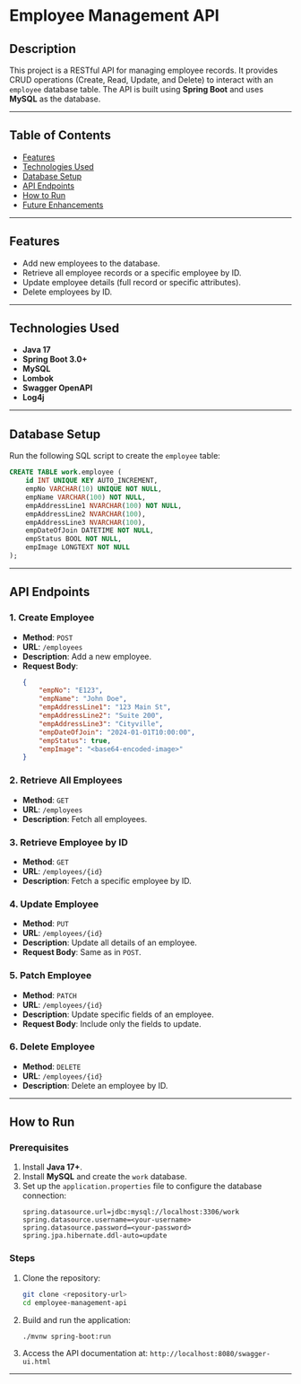 # Employee Management API

## Description
This project is a RESTful API for managing employee records. It provides CRUD operations (Create, Read, Update, and Delete) to interact with an `employee` database table. The API is built using **Spring Boot** and uses **MySQL** as the database.

---

## Table of Contents
- [Features](#features)
- [Technologies Used](#technologies-used)
- [Database Setup](#database-setup)
- [API Endpoints](#api-endpoints)
- [How to Run](#how-to-run)
- [Future Enhancements](#future-enhancements)

---

## Features
- Add new employees to the database.
- Retrieve all employee records or a specific employee by ID.
- Update employee details (full record or specific attributes).
- Delete employees by ID.

---

## Technologies Used
- **Java 17**
- **Spring Boot 3.0+**
- **MySQL**
- **Lombok**
- **Swagger OpenAPI**
- **Log4j**

---

## Database Setup

Run the following SQL script to create the `employee` table:

```sql
CREATE TABLE work.employee (
    id INT UNIQUE KEY AUTO_INCREMENT,
    empNo VARCHAR(10) UNIQUE NOT NULL,
    empName VARCHAR(100) NOT NULL,
    empAddressLine1 NVARCHAR(100) NOT NULL,
    empAddressLine2 NVARCHAR(100),
    empAddressLine3 NVARCHAR(100),
    empDateOfJoin DATETIME NOT NULL,
    empStatus BOOL NOT NULL,
    empImage LONGTEXT NOT NULL
);
```

---

## API Endpoints

### 1. Create Employee
- **Method**: `POST`
- **URL**: `/employees`
- **Description**: Add a new employee.
- **Request Body**:
  ```json
  {
      "empNo": "E123",
      "empName": "John Doe",
      "empAddressLine1": "123 Main St",
      "empAddressLine2": "Suite 200",
      "empAddressLine3": "Cityville",
      "empDateOfJoin": "2024-01-01T10:00:00",
      "empStatus": true,
      "empImage": "<base64-encoded-image>"
  }
  ```

### 2. Retrieve All Employees
- **Method**: `GET`
- **URL**: `/employees`
- **Description**: Fetch all employees.

### 3. Retrieve Employee by ID
- **Method**: `GET`
- **URL**: `/employees/{id}`
- **Description**: Fetch a specific employee by ID.

### 4. Update Employee
- **Method**: `PUT`
- **URL**: `/employees/{id}`
- **Description**: Update all details of an employee.
- **Request Body**: Same as in `POST`.

### 5. Patch Employee
- **Method**: `PATCH`
- **URL**: `/employees/{id}`
- **Description**: Update specific fields of an employee.
- **Request Body**: Include only the fields to update.

### 6. Delete Employee
- **Method**: `DELETE`
- **URL**: `/employees/{id}`
- **Description**: Delete an employee by ID.

---

## How to Run

### Prerequisites
1. Install **Java 17+**.
2. Install **MySQL** and create the `work` database.
3. Set up the `application.properties` file to configure the database connection:
   ```properties
   spring.datasource.url=jdbc:mysql://localhost:3306/work
   spring.datasource.username=<your-username>
   spring.datasource.password=<your-password>
   spring.jpa.hibernate.ddl-auto=update
   ```

### Steps
1. Clone the repository:
   ```bash
   git clone <repository-url>
   cd employee-management-api
   ```
2. Build and run the application:
   ```bash
   ./mvnw spring-boot:run
   ```
3. Access the API documentation at: `http://localhost:8080/swagger-ui.html`

---
